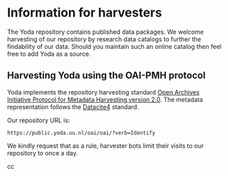 # Information for harvesters
The Yoda repository contains published data packages.
We welcome harvesting of our repository by research data catalogs to further the findability of our data.
Should you maintain such an online catalog then feel free to add Yoda as a source.
## Harvesting Yoda using the OAI-PMH protocol
Yoda implements the repository harvesting standard 
[Open Archives Initiative Protocol for Metadata Harvesting version 2.0](https://www.openarchives.org).
The metadata representation follows the [Datacite4](https://datacite.org/) standard.

Our repository URL is:
```
https://public.yoda.uu.nl/oai/oai/?verb=Identify
```
We kindly request that as a rule, harvester bots limit their visits to our repository to once a day.

cc
